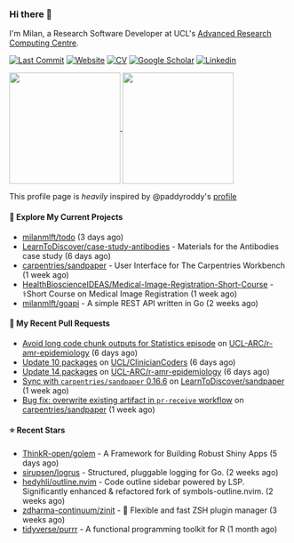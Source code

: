 ### Hi there 👋

I'm Milan, a Research Software Developer at UCL's [Advanced Research Computing
Centre](https://www.ucl.ac.uk/advanced-research-computing/advanced-research-computing-centre).

[![Last Commit](https://img.shields.io/github/last-commit/milanmlft/milanmlft?label=updated)](https://github.com/milanmlft)
[![Website](https://img.shields.io/badge/GitHub%20Pages-222?logo=githubpages&logoColor=fff&style=for-the-badge&style=flat)](https://milanmlft.dev)
[![CV](https://img.shields.io/badge/CV-PDF-pink.svg)](https://milanmlft.netlify.app/uploads/resume.pdf)
[![Google Scholar](https://img.shields.io/badge/Google%20Scholar-4285F4?logo=googlescholar&logoColor=fff&style=for-the-badge&style=flat)](https://scholar.google.com/citations?user=LwW40HQAAAAJ&hl=en)
[![Linkedin](https://img.shields.io/badge/LinkedIn-0A66C2?logo=linkedin&logoColor=fff&style=for-the-badge&style=flat)](http://www.linkedin.com/in/milan-malfait)


<a href="https://github.com/milanmlft/milanmlft#gh-dark-mode-only">
  <img height=200 align="center" src="https://github-readme-stats-paddyroddy.vercel.app/api?username=milanmlft&disable_animations=true&hide_border=true&hide_title=true&include_all_commits=true&rank_icon=github&show=prs_merged,reviews&show_icons=true&theme=tokyonight" />
</a>


<a href="https://github.com/milanmlft/milanmlft#gh-light-mode-only">
  <img height=200 align="center" src="https://github-readme-stats-paddyroddy.vercel.app/api?username=milanmlft&disable_animations=true&hide_border=true&hide_title=true&include_all_commits=true&rank_icon=github&show=prs_merged,reviews&show_icons=true&theme=default" />
</a>

This profile page is _heavily_ inspired by @paddyroddy's [profile](https://github.com/paddyroddy/paddyroddy)

#### 👷 Explore My Current Projects

- [milanmlft/todo](https://github.com/milanmlft/todo)
  (3 days ago)
- [LearnToDiscover/case-study-antibodies](https://github.com/LearnToDiscover/case-study-antibodies) - Materials for the Antibodies case study
  (6 days ago)
- [carpentries/sandpaper](https://github.com/carpentries/sandpaper) - User Interface for The Carpentries Workbench
  (1 week ago)
- [HealthBioscienceIDEAS/Medical-Image-Registration-Short-Course](https://github.com/HealthBioscienceIDEAS/Medical-Image-Registration-Short-Course) - ⚕️Short Course on Medical Image Registration
  (1 week ago)
- [milanmlft/goapi](https://github.com/milanmlft/goapi) - A simple REST API written in Go
  (2 weeks ago)

#### 🔨 My Recent Pull Requests

- [Avoid long code chunk outputs for Statistics episode](https://github.com/UCL-ARC/r-amr-epidemiology/pull/29) on [UCL-ARC/r-amr-epidemiology](https://github.com/UCL-ARC/r-amr-epidemiology)
  (6 days ago)
- [Update 10 packages](https://github.com/UCL/ClinicianCoders/pull/48) on [UCL/ClinicianCoders](https://github.com/UCL/ClinicianCoders)
  (6 days ago)
- [Update 14 packages](https://github.com/UCL-ARC/r-amr-epidemiology/pull/28) on [UCL-ARC/r-amr-epidemiology](https://github.com/UCL-ARC/r-amr-epidemiology)
  (6 days ago)
- [Sync with `carpentries/sandpaper` 0.16.6](https://github.com/LearnToDiscover/sandpaper/pull/109) on [LearnToDiscover/sandpaper](https://github.com/LearnToDiscover/sandpaper)
  (1 week ago)
- [Bug fix: overwrite existing artifact in `pr-receive` workflow](https://github.com/carpentries/sandpaper/pull/602) on [carpentries/sandpaper](https://github.com/carpentries/sandpaper)
  (1 week ago)

#### ⭐ Recent Stars

- [ThinkR-open/golem](https://github.com/ThinkR-open/golem) - A Framework for Building Robust Shiny Apps 
  (5 days ago)
- [sirupsen/logrus](https://github.com/sirupsen/logrus) - Structured, pluggable logging for Go.
  (2 weeks ago)
- [hedyhli/outline.nvim](https://github.com/hedyhli/outline.nvim) - Code outline sidebar powered by LSP. Significantly enhanced &amp; refactored fork of symbols-outline.nvim. 
  (2 weeks ago)
- [zdharma-continuum/zinit](https://github.com/zdharma-continuum/zinit) - 🌻 Flexible and fast ZSH plugin manager
  (3 weeks ago)
- [tidyverse/purrr](https://github.com/tidyverse/purrr) - A functional programming toolkit for R
  (1 month ago)
